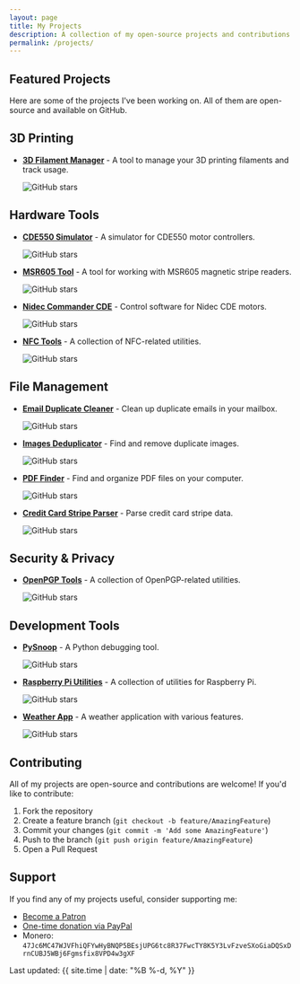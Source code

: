 ```yaml
---
layout: page
title: My Projects
description: A collection of my open-source projects and contributions
permalink: /projects/
---
```


## Featured Projects

Here are some of the projects I've been working on. All of them are open-source and available on GitHub.

## 3D Printing

- [**3D Filament Manager**](https://github.com/Nsfr750/3D_Filament_Manager) - A tool to manage your 3D printing filaments and track usage.
  
  ![GitHub stars](https://img.shields.io/github/stars/Nsfr750/3D_Filament_Manager?style=social)

## Hardware Tools

- [**CDE550 Simulator**](https://github.com/Nsfr750/CDE550-sim) - A simulator for CDE550 motor controllers.
  
  ![GitHub stars](https://img.shields.io/github/stars/Nsfr750/CDE550-sim?style=social)

- [**MSR605 Tool**](https://github.com/Nsfr750/MSR605) - A tool for working with MSR605 magnetic stripe readers.
  
  ![GitHub stars](https://img.shields.io/github/stars/Nsfr750/MSR605?style=social)

- [**Nidec Commander CDE**](https://github.com/Nsfr750/Nidec_CommanderCDE) - Control software for Nidec CDE motors.
  
  ![GitHub stars](https://img.shields.io/github/stars/Nsfr750/Nidec_CommanderCDE?style=social)

- [**NFC Tools**](https://github.com/Nsfr750/NFC) - A collection of NFC-related utilities.
  
  ![GitHub stars](https://img.shields.io/github/stars/Nsfr750/NFC?style=social)

## File Management

- [**Email Duplicate Cleaner**](https://github.com/Nsfr750/EmailDuplicateCleaner) - Clean up duplicate emails in your mailbox.
  
  ![GitHub stars](https://img.shields.io/github/stars/Nsfr750/EmailDuplicateCleaner?style=social)

- [**Images Deduplicator**](https://github.com/Nsfr750/Images-Deduplicator) - Find and remove duplicate images.
  
  ![GitHub stars](https://img.shields.io/github/stars/Nsfr750/Images-Deduplicator?style=social)

- [**PDF Finder**](https://github.com/Nsfr750/PDF_Finder) - Find and organize PDF files on your computer.
  
  ![GitHub stars](https://img.shields.io/github/stars/Nsfr750/PDF_Finder?style=social)

- [**Credit Card Stripe Parser**](https://github.com/Nsfr750/credit_card_stripe_parser) - Parse credit card stripe data.
  
  ![GitHub stars](https://img.shields.io/github/stars/Nsfr750/credit_card_stripe_parser?style=social)

## Security & Privacy

- [**OpenPGP Tools**](https://github.com/Nsfr750/OpenPGP) - A collection of OpenPGP-related utilities.
  
  ![GitHub stars](https://img.shields.io/github/stars/Nsfr750/OpenPGP?style=social)

## Development Tools

- [**PySnoop**](https://github.com/Nsfr750/PySnoop) - A Python debugging tool.
  
  ![GitHub stars](https://img.shields.io/github/stars/Nsfr750/PySnoop?style=social)

- [**Raspberry Pi Utilities**](https://github.com/Nsfr750/raspy_utility) - A collection of utilities for Raspberry Pi.
  
  ![GitHub stars](https://img.shields.io/github/stars/Nsfr750/raspy_utility?style=social)

- [**Weather App**](https://github.com/Nsfr750/weather) - A weather application with various features.
  
  ![GitHub stars](https://img.shields.io/github/stars/Nsfr750/weather?style=social)

## Contributing

All of my projects are open-source and contributions are welcome! If you'd like to contribute:

1. Fork the repository
2. Create a feature branch (`git checkout -b feature/AmazingFeature`)
3. Commit your changes (`git commit -m 'Add some AmazingFeature'`)
4. Push to the branch (`git push origin feature/AmazingFeature`)
5. Open a Pull Request

## Support

If you find any of my projects useful, consider supporting me:

- [Become a Patron](https://www.patreon.com/Nsfr750)
- [One-time donation via PayPal](https://paypal.me/3dmega)
- Monero: `47Jc6MC47WJVFhiQFYwHyBNQP5BEsjUPG6tc8R37FwcTY8K5Y3LvFzveSXoGiaDQSxDrnCUBJ5WBj6Fgmsfix8VPD4w3gXF`

Last updated: {{ site.time | date: "%B %-d, %Y" }}
